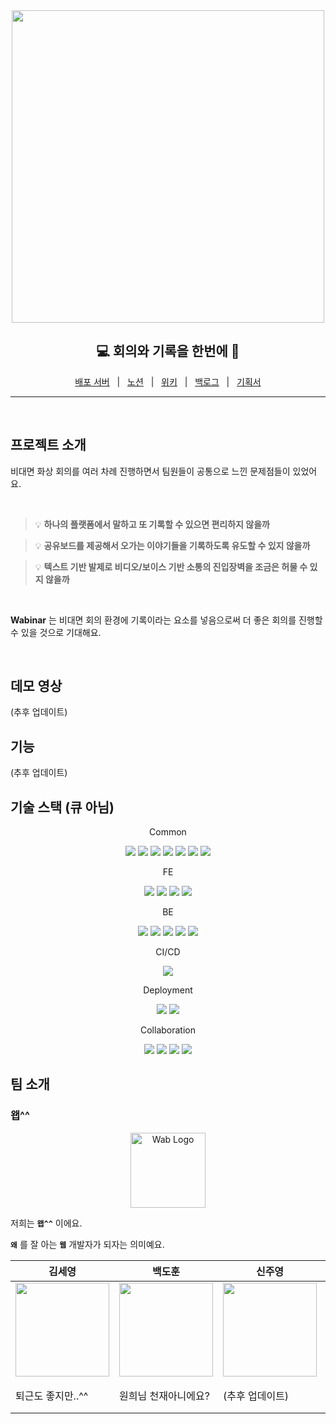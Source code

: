 <div align=center>
  <img
    align=center
    src="https://user-images.githubusercontent.com/65100540/201074976-b7550af4-e2cf-4d40-aed2-d5213fe10f66.png"
    width="500">
</div>

<h2 align=center style="text-align: center; font-size: 1.5em">💻 회의와 기록을 한번에 📝</h2>

<p align=center>
  <a href="https://www.minari.shop">배포 서버</a>
  &nbsp; | &nbsp;
  <a href="https://saber-ash-4ab.notion.site/Wabinar-57f67053ef2c48ababd1da317c63e7a7">노션</a>
  &nbsp; | &nbsp; 
  <a href="https://github.com/boostcampwm-2022/web27-Wabinar/wiki">위키</a>
  &nbsp; | &nbsp; 
  <a href="https://saber-ash-4ab.notion.site/f4e8ed8c594a4a8089404025a3692ca4?v=70e2fe5f08c94c998ea9c9846fc1aaaf">백로그</a>
  &nbsp; | &nbsp;
  <a href="https://www.figma.com/file/OxypldnsrmkTqX1LStgJPl/Wabinar?node-id=59%3A2014&t=eSUFpSn0pU3tpyjQ-0">기획서</a>
</p>

<hr>

<br>

<h2>프로젝트 소개</h2>

비대면 화상 회의를 여러 차례 진행하면서 팀원들이 공통으로 느낀 문제점들이 있었어요.

<br>

> 💡 **하나의 플랫폼에서 말하고 또 기록할 수 있으면 편리하지 않을까**

> 💡 **공유보드를 제공해서 오가는 이야기들을 기록하도록 유도할 수 있지 않을까**

> 💡 **텍스트 기반 발제로 비디오/보이스 기반 소통의 진입장벽을 조금은 허물 수 있지 않을까**

<br>

**Wabinar** 는 비대면 회의 환경에 기록이라는 요소를 넣음으로써 더 좋은 회의를 진행할 수 있을 것으로 기대해요.

<br>


## 데모 영상

(추후 업데이트)

## 기능

(추후 업데이트)

## 기술 스택 (큐 아님)

<div style="margin: 1em auto; text-align: center;">
  <p>Common</p>
  <img src="https://img.shields.io/badge/WebRTC-333333?logo=webrtc">
  <img src="https://img.shields.io/badge/Socket.io-010101?logo=Socket.io">
  <img src="https://img.shields.io/badge/Jest-341f0e?logo=jest&logoColor=FF0000&">
  <img src="https://img.shields.io/badge/Prettier-F7B93E?logo=prettier&logoColor=ffffff">
  <img src="https://img.shields.io/badge/ESLint-4B32C3?logo=Eslint">
  <img src="https://img.shields.io/badge/npm-CB3837?logo=npm&logoColor=ffffff">
  <img src="https://img.shields.io/badge/.ENV-ECD53F?logo=.ENV&logoColor=ffffff">
</div>

<div style="margin: 1em auto; text-align: center;">
  <p>FE</p>
  <img src="https://img.shields.io/badge/TypeScript-3178C6?logo=typescript&logoColor=ffffff">
  <img src="https://img.shields.io/badge/Vite-646CFF?logo=Vite&logoColor=ffffff">
  <img src="https://img.shields.io/badge/React-61DAFB?logo=React&logoColor=ffffff">
  <img src="https://img.shields.io/badge/Sass-CC6699?logo=Sass&logoColor=ffffff">
</div>

<div style="margin: 1em auto; text-align: center;">
  <p>BE</p>
  <img src="https://img.shields.io/badge/TypeScript-3178C6?logo=typescript&logoColor=ffffff">
  <img src="https://img.shields.io/badge/Node.js-114411?logo=node.js">
  <img src="https://img.shields.io/badge/Express-17202C?logo=Express">
  <img src="https://img.shields.io/badge/MongoDB-114411?logo=mongodb">
  <img src="https://img.shields.io/badge/Mongoose-114411?logo=mongodb">
</div>

<div style="margin: 1em auto; text-align: center;">
  <p>CI/CD</p>
  <img src="https://img.shields.io/badge/GitHub Actions-000000?logo=github-actions">
</div>

<div style="margin: 1em auto; text-align: center;">
  <p>Deployment</p>
  <img src="https://img.shields.io/badge/nginx-014532?logo=Nginx&logoColor=009639&">
  <img src="https://img.shields.io/badge/Naver Cloud Platform-03C75A?logo=naver&logoColor=ffffff">
</div>

<div style="margin: 1em auto; text-align: center;">
<p>Collaboration</p>
   <img src="https://img.shields.io/badge/Github-181717?logo=Github&logoColor=ffffff">
  <img src="https://img.shields.io/badge/Notion-000000?logo=Notion">
   <img src="https://img.shields.io/badge/Figma-F24E1E?logo=Figma&logoColor=ffffff">
   <img src="https://img.shields.io/badge/Slack-4A154B?logo=Slack&logoColor=ffffff">
</div>

## 팀 소개

### 왭^^

<div align=center>
    <img src="https://user-images.githubusercontent.com/89635107/204541553-3ea729a7-6b54-4e86-b7d3-7496e73ddf04.png" alt="Wab Logo" style="display: block; margin: 1em auto; height: 120px;">
</div>

저희는 **`왭^^`** 이에요.

**`왜`** 를 잘 아는 **`웹`** 개발자가 되자는 의미예요.

<table align=center>
    <thead>
        <tr >
            <th style="text-align:center;" >김세영</th>
            <th style="text-align:center;" >백도훈</th>
            <th style="text-align:center;" >신주영</th>
            <th style="text-align:center;" >조원희</th>
        </tr>
    </thead>
    <tbody>
        <tr>
            <td><img width="150" height="150" src="https://avatars.githubusercontent.com/u/63814960?v=4" /> </td>
            <td><img width="150" height="150" src="https://user-images.githubusercontent.com/65100540/200451888-3c0bde8c-48d0-493b-aabd-58155aa1f7a6.jpg" /></td>
            <td><img width="150" height="150" src="https://user-images.githubusercontent.com/63364990/200451372-9a7e7eef-a2f7-45b7-b572-803053e56329.jpeg" /></td>
            <td><img width="150" height="150" src="https://user-images.githubusercontent.com/89635107/200794102-63897e78-0fe8-40cc-b1c8-5492a6eae5ea.jpg" /></td>
        </tr>
        <tr>
            <td>퇴근도 좋지만..^^</td>
            <td>원희님 천재아니에요?</td>
            <td>(추후 업데이트)</td>
            <td>늦는 사람이 있네요..^^</td>
        </tr>
    </tbody>
</table>
